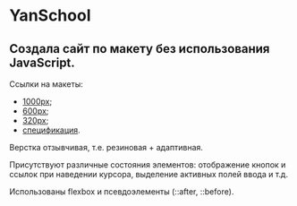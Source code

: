 # YanSchool

## Cоздала сайт по макету без использования JavaScript. 

Ссылки на макеты: 
+ [1000px](https://yandex-shri-minsk-2019.github.io/task-1/#artboard0);
+ [600px](https://yandex-shri-minsk-2019.github.io/task-1/#artboard1);
+ [320px](https://yandex-shri-minsk-2019.github.io/task-1/#artboard3);
+ [спецификация](https://yandex-shri-minsk-2019.github.io/task-1/#artboard2).

Верстка отзывчивая, т.е. резиновая + адаптивная. 

Присутствуют различные состояния элементов: отображение кнопок и ссылок при наведении курсора, выделение активных полей ввода и т.д.

Использованы flexbox и псевдоэлементы (::after, ::before).
